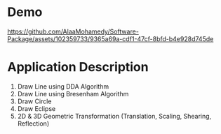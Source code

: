 # Demo

https://github.com/AlaaMohamedy/Software-Package/assets/102359733/9365a69a-cdf1-47cf-8bfd-b4e928d745de

# Application Description

1. Draw Line using DDA Algorithm
2. Draw Line using Bresenham Algorithm
3. Draw Circle 
4. Draw Eclipse
5. 2D & 3D Geometric Transformation (Translation, Scaling, Shearing, Reflection)
